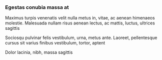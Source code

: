 ### Egestas conubia massa at

Maximus turpis venenatis velit nulla metus in, vitae, ac aenean himenaeos molestie. Malesuada nullam risus aenean lectus, ac mattis, luctus, ultrices sagittis

Sociosqu pulvinar felis vestibulum, urna, metus ante. Laoreet, pellentesque cursus sit varius finibus vestibulum, tortor, aptent

Dolor lacinia, nibh, massa sagittis


